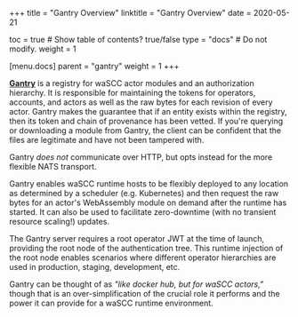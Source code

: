 +++
title = "Gantry Overview"
linktitle = "Gantry Overview"
date = 2020-05-21

toc = true  # Show table of contents? true/false
type = "docs"  # Do not modify.
weight = 1

[menu.docs]
  parent = "gantry"
  weight = 1
+++

**[Gantry](https://github.com/wascc/gantry)** is a registry for waSCC actor modules and an authorization hierarchy. It is responsible for maintaining the tokens for operators, accounts, and actors as well as the raw bytes for each revision of every actor. Gantry makes the guarantee that if an entity exists within the registry, then its token and chain of provenance has been vetted. If you're querying or downloading a module from Gantry, the client can be confident that the files are legitimate and have not been tampered with.

Gantry _does not_ communicate over HTTP, but opts instead for the more flexible NATS transport.

Gantry enables waSCC runtime hosts to be flexibly deployed to any location as determined by a scheduler (e.g. Kubernetes) and then request the raw bytes for an actor's WebAssembly module on demand after the runtime has started. It can also be used to facilitate zero-downtime (with no transient resource scaling!) updates.

The Gantry server requires a root operator JWT at the time of launch, providing the root node of the authentication tree. This runtime injection of the root node enables scenarios where different operator hierarchies are used in production, staging, development, etc. 

Gantry can be thought of as _"like docker hub, but for waSCC actors,"_ though that is an over-simplification of the crucial role it performs and the power it can provide for a waSCC runtime environment.
